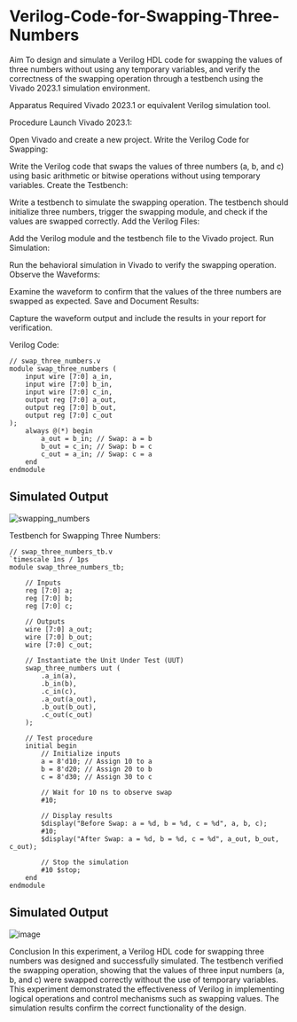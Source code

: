 # Verilog-Code-for-Swapping-Three-Numbers
Aim
To design and simulate a Verilog HDL code for swapping the values of three numbers without using any temporary variables, and verify the correctness of the swapping operation through a testbench using the Vivado 2023.1 simulation environment.

Apparatus Required
Vivado 2023.1 or equivalent Verilog simulation tool.

Procedure
Launch Vivado 2023.1:

Open Vivado and create a new project.
Write the Verilog Code for Swapping:

Write the Verilog code that swaps the values of three numbers (a, b, and c) using basic arithmetic or bitwise operations without using temporary variables.
Create the Testbench:

Write a testbench to simulate the swapping operation. The testbench should initialize three numbers, trigger the swapping module, and check if the values are swapped correctly.
Add the Verilog Files:

Add the Verilog module and the testbench file to the Vivado project.
Run Simulation:

Run the behavioral simulation in Vivado to verify the swapping operation.
Observe the Waveforms:

Examine the waveform to confirm that the values of the three numbers are swapped as expected.
Save and Document Results:

Capture the waveform output and include the results in your report for verification.

Verilog Code:
```
// swap_three_numbers.v
module swap_three_numbers (
    input wire [7:0] a_in,
    input wire [7:0] b_in,
    input wire [7:0] c_in,
    output reg [7:0] a_out,
    output reg [7:0] b_out,
    output reg [7:0] c_out
);
    always @(*) begin
        a_out = b_in; // Swap: a = b
        b_out = c_in; // Swap: b = c
        c_out = a_in; // Swap: c = a
    end
endmodule
```
## Simulated Output
![swapping_numbers](https://github.com/user-attachments/assets/84c583b6-6ef1-4e0a-9ef3-dd2839622885)

Testbench for Swapping Three Numbers:
```
// swap_three_numbers_tb.v
`timescale 1ns / 1ps
module swap_three_numbers_tb;

    // Inputs
    reg [7:0] a;
    reg [7:0] b;
    reg [7:0] c;

    // Outputs
    wire [7:0] a_out;
    wire [7:0] b_out;
    wire [7:0] c_out;

    // Instantiate the Unit Under Test (UUT)
    swap_three_numbers uut (
        .a_in(a),
        .b_in(b),
        .c_in(c),
        .a_out(a_out),
        .b_out(b_out),
        .c_out(c_out)
    );

    // Test procedure
    initial begin
        // Initialize inputs
        a = 8'd10; // Assign 10 to a
        b = 8'd20; // Assign 20 to b
        c = 8'd30; // Assign 30 to c

        // Wait for 10 ns to observe swap
        #10;

        // Display results
        $display("Before Swap: a = %d, b = %d, c = %d", a, b, c);
        #10;
        $display("After Swap: a = %d, b = %d, c = %d", a_out, b_out, c_out);
        
        // Stop the simulation
        #10 $stop;
    end
endmodule
```
## Simulated Output
![image](https://github.com/user-attachments/assets/a98c1286-b3ac-4512-9db0-47402f8fde57)

Conclusion
In this experiment, a Verilog HDL code for swapping three numbers was designed and successfully simulated. The testbench verified the swapping operation, showing that the values of three input numbers (a, b, and c) were swapped correctly without the use of temporary variables. This experiment demonstrated the effectiveness of Verilog in implementing logical operations and control mechanisms such as swapping values. The simulation results confirm the correct functionality of the design.
